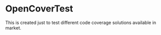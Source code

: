 OpenCoverTest
=============

This is created just to test different code coverage solutions available in market.
